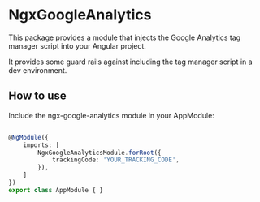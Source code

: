 # NgxGoogleAnalytics

This package provides a module that injects the Google Analytics tag manager script into your Angular project.

It provides some guard rails against including the tag manager script in a dev environment.

## How to use
Include the ngx-google-analytics module in your AppModule:

```ts

@NgModule({
    imports: [
        NgxGoogleAnalyticsModule.forRoot({
            trackingCode: 'YOUR_TRACKING_CODE',
        }),
    ]
})
export class AppModule { }
```
